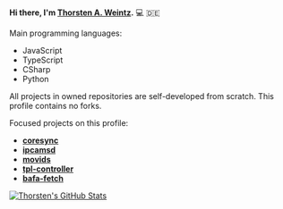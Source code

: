 **Hi there, I'm [Thorsten A. Weintz](https://github.com/aoephtua).** :computer: :de:

Main programming languages:

- JavaScript
- TypeScript
- CSharp
- Python

All projects in owned repositories are self-developed from scratch. This profile contains no forks.

Focused projects on this profile:

- **[coresync](https://github.com/aoephtua/coresync)**
- **[ipcamsd](https://github.com/aoephtua/ipcamsd)**
- **[movids](https://github.com/aoephtua/movids)**
- **[tpl-controller](https://github.com/aoephtua/tpl-controller)**
- **[bafa-fetch](https://github.com/aoephtua/bafa-fetch)**

[![Thorsten's GitHub Stats](https://github-readme-stats.vercel.app/api?username=aoephtua&hide=contribs,prs)](https://github.com/anuraghazra/github-readme-stats)
